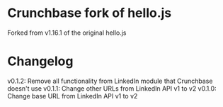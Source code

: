 
# Crunchbase fork of hello.js

Forked from v1.16.1 of the original hello.js

# Changelog

v0.1.2: Remove all functionality from LinkedIn module that Crunchbase doesn't use
v0.1.1: Change other URLs from LinkedIn API v1 to v2
v0.1.0: Change base URL from LinkedIn API v1 to v2
